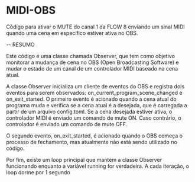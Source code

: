# MIDI-OBS
Código para ativar o MUTE do canal 1 da FLOW 8 enviando um sinal MIDI quando uma cena em específico estiver ativa no OBS.

-- RESUMO

Este código é uma classe chamada Observer, que tem como objetivo monitorar a mudança de cena no OBS (Open Broadcasting Software)
e mudar o estado de um canal de um controlador MIDI baseado na cena atual.

A classe Observer inicializa um cliente de eventos do OBS e registra 
dois eventos para serem observados: on_current_program_scene_changed e on_exit_started. 
O primeiro evento é acionado quando a cena atual do programa muda e verifica se a cena atual é a 
desejada, que é carregada a partir de um arquivo config.toml. Se a cena desejada estiver ativa, o controlador MIDI é enviado 
um comando de mute ON. Caso contrário, o controlador é enviado um comando de mute OFF.

O segundo evento, on_exit_started, é acionado quando o OBS começa o processo de fechamento, mas atualmente não está sendo utilizado no código.

Por fim, existe um loop principal que mantém a classe Observer
funcionando enquanto a variável running for verdadeira. A cada iteração, o loop dorme por 1 segundo
